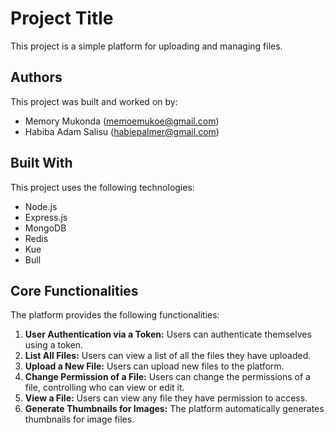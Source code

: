 # Project Title

This project is a simple platform for uploading and managing files.

## Authors

This project was built and worked on by:

- Memory Mukonda ([memoemukoe@gmail.com](mailto:memoemukoe@gmail.com))
- Habiba Adam Salisu ([habiepalmer@gmail.com](mailto:habiepalmer@gmail.com))

## Built With

This project uses the following technologies:

- Node.js
- Express.js
- MongoDB
- Redis
- Kue
- Bull

## Core Functionalities

The platform provides the following functionalities:

1. **User Authentication via a Token:** Users can authenticate themselves using a token.
2. **List All Files:** Users can view a list of all the files they have uploaded.
3. **Upload a New File:** Users can upload new files to the platform.
4. **Change Permission of a File:** Users can change the permissions of a file, controlling who can view or edit it.
5. **View a File:** Users can view any file they have permission to access.
6. **Generate Thumbnails for Images:** The platform automatically generates thumbnails for image files.
